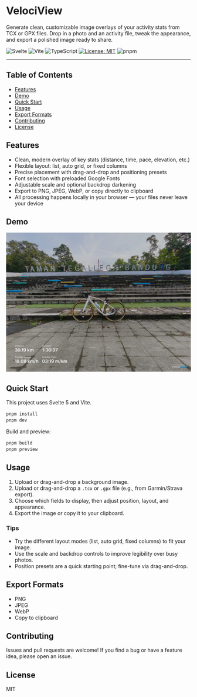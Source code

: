 # VelociView

Generate clean, customizable image overlays of your activity stats from TCX or GPX files. Drop in a photo and an activity file, tweak the appearance, and export a polished image ready to share.

![Svelte](https://img.shields.io/badge/Svelte-F73C00?logo=svelte&logoColor=white)
![Vite](https://img.shields.io/badge/Vite-646CFF?logo=vite&logoColor=white)
![TypeScript](https://img.shields.io/badge/TypeScript-3178C6?logo=typescript&logoColor=white)
[![License: MIT](https://img.shields.io/badge/License-MIT-yellow.svg)](LICENSE)
![pnpm](https://img.shields.io/badge/pnpm-F69220?logo=pnpm&logoColor=white)

---

## Table of Contents

- [Features](#features)
- [Demo](#demo)
- [Quick Start](#quick-start)
- [Usage](#usage)
- [Export Formats](#export-formats)
- [Contributing](#contributing)
- [License](#license)

## Features

- Clean, modern overlay of key stats (distance, time, pace, elevation, etc.)
- Flexible layout: list, auto grid, or fixed columns
- Precise placement with drag-and-drop and positioning presets
- Font selection with preloaded Google Fonts
- Adjustable scale and optional backdrop darkening
- Export to PNG, JPEG, WebP, or copy directly to clipboard
- All processing happens locally in your browser — your files never leave your device

## Demo

![VelociView preview](./static/preview.jpg)

## Quick Start

This project uses Svelte 5 and Vite.

```bash
pnpm install
pnpm dev
```

Build and preview:

```bash
pnpm build
pnpm preview
```

## Usage

1. Upload or drag-and-drop a background image.
2. Upload or drag-and-drop a `.tcx` or `.gpx` file (e.g., from Garmin/Strava export).
3. Choose which fields to display, then adjust position, layout, and appearance.
4. Export the image or copy it to your clipboard.

### Tips

- Try the different layout modes (list, auto grid, fixed columns) to fit your image.
- Use the scale and backdrop controls to improve legibility over busy photos.
- Position presets are a quick starting point; fine-tune via drag-and-drop.

## Export Formats

- PNG
- JPEG
- WebP
- Copy to clipboard

## Contributing

Issues and pull requests are welcome! If you find a bug or have a feature idea, please open an issue.

## License

MIT
